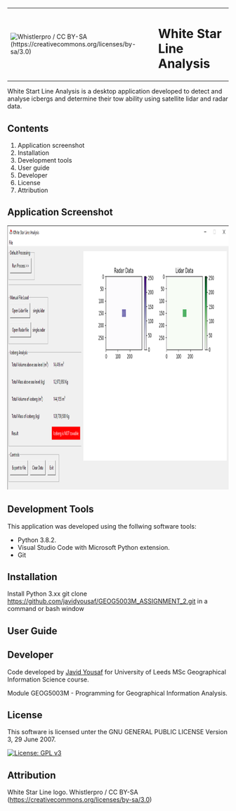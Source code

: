 <table>
    <tr>
        <td><img src="src\assets\images\wsl.ico" alt="Whistlerpro / CC BY-SA (https://creativecommons.org/licenses/by-sa/3.0)" width="100" height="100"></td>
        <td><h1>White Star Line Analysis</h1></td>
    </tr>
</table>

White Start Line Analysis is a desktop application developed to detect and analyse icbergs and determine their tow ability using satellite lidar and radar data.

## Contents

1. Application screenshot
1. Installation
1. Development tools
1. User guide
1. Developer
1. License
1. Attribution

## Application Screenshot

<img src="src\assets\images\wsl_screen_grab.png" alt="White Star Line Analysis main window" width="1000" height="600">

## Development Tools

This application was developed using the follwing software tools:

* Python 3.8.2.
* Visual Studio Code with Microsoft Python extension.
* Git

## Installation

Install Python 3.xx
git clone https://github.com/javidyousaf/GEOG5003M_ASSIGNMENT_2.git
in a command or bash window 

## User Guide

## Developer
Code developed by [Javid Yousaf](https://github.com/javidyousaf/) for University of Leeds MSc Geographical Information Science course. 

Module GEOG5003M - Programming for Geographical Information Analysis.
## License
This software is licensed unter the GNU GENERAL PUBLIC LICENSE Version 3, 29 June 2007. 

[![License: GPL v3](https://img.shields.io/badge/License-GPLv3-blue.svg)](https://www.gnu.org/licenses/gpl-3.0)

## Attribution

White Star Line logo. Whistlerpro / CC BY-SA (https://creativecommons.org/licenses/by-sa/3.0)

